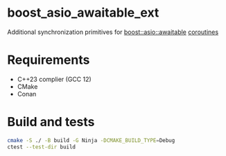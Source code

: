 # boost_asio_awaitable_ext

Additional synchronization primitives for [boost::asio::awaitable](https://www.boost.org/doc/libs/1_79_0/doc/html/boost_asio/reference/awaitable.html) [coroutines](https://www.boost.org/doc/libs/1_79_0/doc/html/boost_asio/overview/composition/cpp20_coroutines.html)

# Requirements
 * C++23 complier (GCC 12)
 * CMake
 * Conan

# Build and tests
```sh
cmake -S ./ -B build -G Ninja -DCMAKE_BUILD_TYPE=Debug
ctest --test-dir build
```

